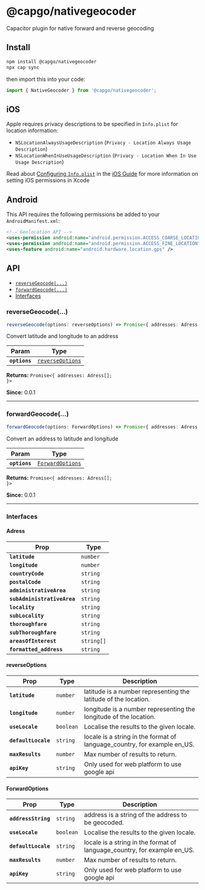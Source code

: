 # @capgo/nativegeocoder

Capacitor plugin for native forward and reverse geocoding

## Install

```bash
npm install @capgo/nativegeocoder
npx cap sync
```

then import this into your code:

```javascript
import { NativeGeocoder } from '@capgo/nativegeocoder';
```

## iOS

Apple requires privacy descriptions to be specified in `Info.plist` for location information:

- `NSLocationAlwaysUsageDescription` (`Privacy - Location Always Usage Description`)
- `NSLocationWhenInUseUsageDescription` (`Privacy - Location When In Use Usage Description`)

Read about [Configuring `Info.plist`](https://capacitorjs.com/docs/ios/configuration#configuring-infoplist) in the [iOS Guide](https://capacitorjs.com/docs/ios) for more information on setting iOS permissions in Xcode

## Android

This API requires the following permissions be added to your `AndroidManifest.xml`:

```xml
<!-- Geolocation API -->
<uses-permission android:name="android.permission.ACCESS_COARSE_LOCATION" />
<uses-permission android:name="android.permission.ACCESS_FINE_LOCATION" />
<uses-feature android:name="android.hardware.location.gps" />
```

## API

<docgen-index>

* [`reverseGeocode(...)`](#reversegeocode)
* [`forwardGeocode(...)`](#forwardgeocode)
* [Interfaces](#interfaces)

</docgen-index>

<docgen-api>
<!--Update the source file JSDoc comments and rerun docgen to update the docs below-->

### reverseGeocode(...)

```typescript
reverseGeocode(options: reverseOptions) => Promise<{ addresses: Adress[]; }>
```

Convert latitude and longitude to an address

| Param         | Type                                                      |
| ------------- | --------------------------------------------------------- |
| **`options`** | <code><a href="#reverseoptions">reverseOptions</a></code> |

**Returns:** <code>Promise&lt;{ addresses: Adress[]; }&gt;</code>

**Since:** 0.0.1

--------------------


### forwardGeocode(...)

```typescript
forwardGeocode(options: ForwardOptions) => Promise<{ addresses: Adress[]; }>
```

Convert an address to latitude and longitude

| Param         | Type                                                      |
| ------------- | --------------------------------------------------------- |
| **`options`** | <code><a href="#forwardoptions">ForwardOptions</a></code> |

**Returns:** <code>Promise&lt;{ addresses: Adress[]; }&gt;</code>

**Since:** 0.0.1

--------------------


### Interfaces


#### Adress

| Prop                        | Type                  |
| --------------------------- | --------------------- |
| **`latitude`**              | <code>number</code>   |
| **`longitude`**             | <code>number</code>   |
| **`countryCode`**           | <code>string</code>   |
| **`postalCode`**            | <code>string</code>   |
| **`administrativeArea`**    | <code>string</code>   |
| **`subAdministrativeArea`** | <code>string</code>   |
| **`locality`**              | <code>string</code>   |
| **`subLocality`**           | <code>string</code>   |
| **`thoroughfare`**          | <code>string</code>   |
| **`subThoroughfare`**       | <code>string</code>   |
| **`areasOfInterest`**       | <code>string[]</code> |
| **`formatted_address`**     | <code>string</code>   |


#### reverseOptions

| Prop                | Type                 | Description                                                              |
| ------------------- | -------------------- | ------------------------------------------------------------------------ |
| **`latitude`**      | <code>number</code>  | latitude is a number representing the latitude of the location.          |
| **`longitude`**     | <code>number</code>  | longitude is a number representing the longitude of the location.        |
| **`useLocale`**     | <code>boolean</code> | Localise the results to the given locale.                                |
| **`defaultLocale`** | <code>string</code>  | locale is a string in the format of language_country, for example en_US. |
| **`maxResults`**    | <code>number</code>  | Max number of results to return.                                         |
| **`apiKey`**        | <code>string</code>  | Only used for web platform to use google api                             |


#### ForwardOptions

| Prop                | Type                 | Description                                                              |
| ------------------- | -------------------- | ------------------------------------------------------------------------ |
| **`addressString`** | <code>string</code>  | address is a string of the address to be geocoded.                       |
| **`useLocale`**     | <code>boolean</code> | Localise the results to the given locale.                                |
| **`defaultLocale`** | <code>string</code>  | locale is a string in the format of language_country, for example en_US. |
| **`maxResults`**    | <code>number</code>  | Max number of results to return.                                         |
| **`apiKey`**        | <code>string</code>  | Only used for web platform to use google api                             |

</docgen-api>
